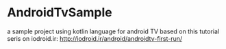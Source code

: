 # AndroidTvSample
a sample project using kotlin language for android TV based on this tutorial seris on iodroid.ir: http://iodroid.ir/android/androidtv-first-run/
